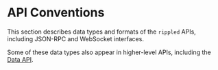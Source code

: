 # API Conventions

This section describes data types and formats of the `rippled` APIs, including JSON-RPC and WebSocket interfaces.

Some of these data types also appear in higher-level APIs, including the [Data API](data-api.html).
